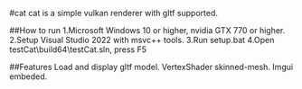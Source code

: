 #cat
cat is a simple vulkan renderer with gltf supported.

##How to run
1.Microsoft Windows 10 or higher, nvidia GTX 770 or higher.
2.Setup Visual Studio 2022 with msvc++ tools.
3.Run setup.bat
4.Open testCat\build64\testCat.sln, press F5

##Features
Load and display gltf model.
VertexShader skinned-mesh.
Imgui embeded.
